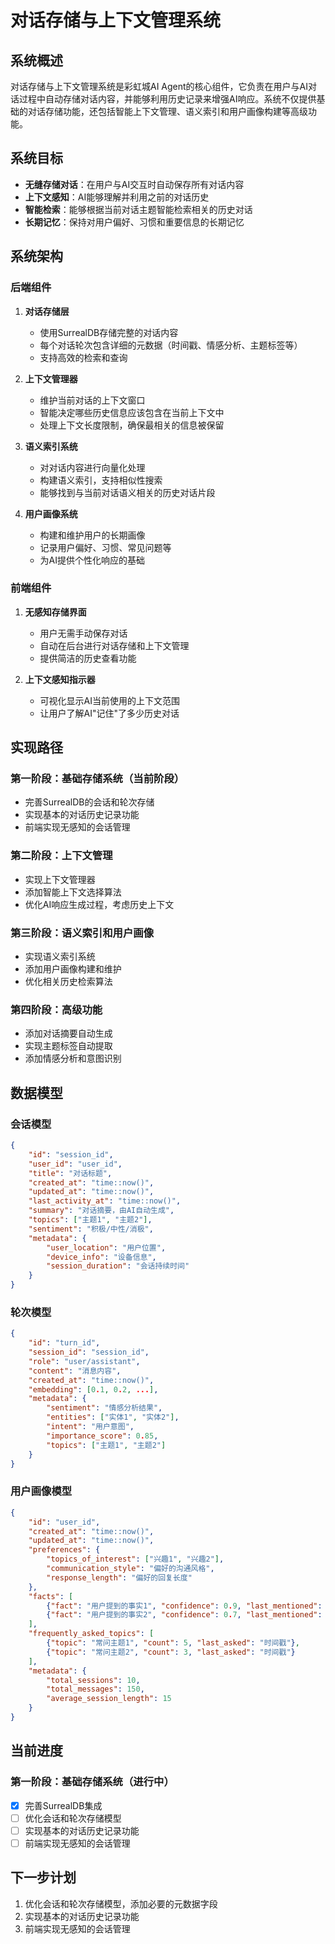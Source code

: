 # 对话存储与上下文管理系统

## 系统概述

对话存储与上下文管理系统是彩虹城AI Agent的核心组件，它负责在用户与AI对话过程中自动存储对话内容，并能够利用历史记录来增强AI响应。系统不仅提供基础的对话存储功能，还包括智能上下文管理、语义索引和用户画像构建等高级功能。

## 系统目标

- **无缝存储对话**：在用户与AI交互时自动保存所有对话内容
- **上下文感知**：AI能够理解并利用之前的对话历史
- **智能检索**：能够根据当前对话主题智能检索相关的历史对话
- **长期记忆**：保持对用户偏好、习惯和重要信息的长期记忆

## 系统架构

### 后端组件

1. **对话存储层**
   - 使用SurrealDB存储完整的对话内容
   - 每个对话轮次包含详细的元数据（时间戳、情感分析、主题标签等）
   - 支持高效的检索和查询

2. **上下文管理器**
   - 维护当前对话的上下文窗口
   - 智能决定哪些历史信息应该包含在当前上下文中
   - 处理上下文长度限制，确保最相关的信息被保留

3. **语义索引系统**
   - 对对话内容进行向量化处理
   - 构建语义索引，支持相似性搜索
   - 能够找到与当前对话语义相关的历史对话片段

4. **用户画像系统**
   - 构建和维护用户的长期画像
   - 记录用户偏好、习惯、常见问题等
   - 为AI提供个性化响应的基础

### 前端组件

1. **无感知存储界面**
   - 用户无需手动保存对话
   - 自动在后台进行对话存储和上下文管理
   - 提供简洁的历史查看功能

2. **上下文感知指示器**
   - 可视化显示AI当前使用的上下文范围
   - 让用户了解AI"记住"了多少历史对话

## 实现路径

### 第一阶段：基础存储系统（当前阶段）

- 完善SurrealDB的会话和轮次存储
- 实现基本的对话历史记录功能
- 前端实现无感知的会话管理

### 第二阶段：上下文管理

- 实现上下文管理器
- 添加智能上下文选择算法
- 优化AI响应生成过程，考虑历史上下文

### 第三阶段：语义索引和用户画像

- 实现语义索引系统
- 添加用户画像构建和维护
- 优化相关历史检索算法

### 第四阶段：高级功能

- 添加对话摘要自动生成
- 实现主题标签自动提取
- 添加情感分析和意图识别

## 数据模型

### 会话模型

```json
{
    "id": "session_id",
    "user_id": "user_id",
    "title": "对话标题",
    "created_at": "time::now()",
    "updated_at": "time::now()",
    "last_activity_at": "time::now()",
    "summary": "对话摘要，由AI自动生成",
    "topics": ["主题1", "主题2"],
    "sentiment": "积极/中性/消极",
    "metadata": {
        "user_location": "用户位置",
        "device_info": "设备信息",
        "session_duration": "会话持续时间"
    }
}
```

### 轮次模型

```json
{
    "id": "turn_id",
    "session_id": "session_id",
    "role": "user/assistant",
    "content": "消息内容",
    "created_at": "time::now()",
    "embedding": [0.1, 0.2, ...],
    "metadata": {
        "sentiment": "情感分析结果",
        "entities": ["实体1", "实体2"],
        "intent": "用户意图",
        "importance_score": 0.85,
        "topics": ["主题1", "主题2"]
    }
}
```

### 用户画像模型

```json
{
    "id": "user_id",
    "created_at": "time::now()",
    "updated_at": "time::now()",
    "preferences": {
        "topics_of_interest": ["兴趣1", "兴趣2"],
        "communication_style": "偏好的沟通风格",
        "response_length": "偏好的回复长度"
    },
    "facts": [
        {"fact": "用户提到的事实1", "confidence": 0.9, "last_mentioned": "时间戳"},
        {"fact": "用户提到的事实2", "confidence": 0.7, "last_mentioned": "时间戳"}
    ],
    "frequently_asked_topics": [
        {"topic": "常问主题1", "count": 5, "last_asked": "时间戳"},
        {"topic": "常问主题2", "count": 3, "last_asked": "时间戳"}
    ],
    "metadata": {
        "total_sessions": 10,
        "total_messages": 150,
        "average_session_length": 15
    }
}
```

## 当前进度

### 第一阶段：基础存储系统（进行中）

- [x] 完善SurrealDB集成
- [ ] 优化会话和轮次存储模型
- [ ] 实现基本的对话历史记录功能
- [ ] 前端实现无感知的会话管理

## 下一步计划

1. 优化会话和轮次存储模型，添加必要的元数据字段
2. 实现基本的对话历史记录功能
3. 前端实现无感知的会话管理
